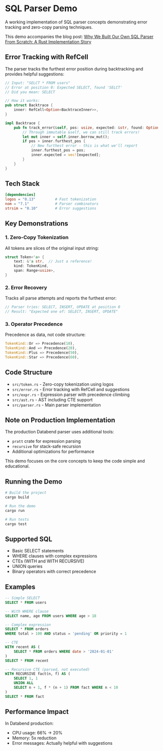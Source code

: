 # SQL Parser Demo

A working implementation of SQL parser concepts demonstrating error tracking and zero-copy parsing techniques. 

This demo accompanies the blog post: [Why We Built Our Own SQL Parser From Scratch: A Rust Implementation Story](https://www.databend.com/blog/category-engineering/2025-09-10-query-parser/)

## Error Tracking with RefCell

The parser tracks the furthest error position during backtracking and provides helpful suggestions:

```rust
// Input: "SELCT * FROM users"
// Error at position 0: Expected SELECT, found 'SELCT'
// Did you mean: SELECT

// How it works:
pub struct Backtrace {
    inner: RefCell<Option<BacktraceInner>>,
}

impl Backtrace {
    pub fn track_error(&self, pos: usize, expected: &str, found: Option<&str>, input: &str) {
        // Through immutable &self, we can still track errors!
        let mut inner = self.inner.borrow_mut();
        if pos > inner.furthest_pos {
            // New furthest error - this is what we'll report
            inner.furthest_pos = pos;
            inner.expected = vec![expected];
        }
    }
}
```

## Tech Stack

```toml
[dependencies]
logos = "0.13"         # Fast tokenization
nom = "7.1"            # Parser combinators
strsim = "0.10"        # Error suggestions
```

## Key Demonstrations

### 1. Zero-Copy Tokenization
All tokens are slices of the original input string:
```rust
struct Token<'a> {
    text: &'a str,  // Just a reference!
    kind: TokenKind,
    span: Range<usize>,
}
```

### 2. Error Recovery
Tracks all parse attempts and reports the furthest error:
```rust
// Parser tries: SELECT, INSERT, UPDATE at position 0
// Result: "Expected one of: SELECT, INSERT, UPDATE"
```

### 3. Operator Precedence
Precedence as data, not code structure:
```rust
TokenKind::Or => Precedence(10),
TokenKind::And => Precedence(20),
TokenKind::Plus => Precedence(50),
TokenKind::Star => Precedence(60),
```


## Code Structure

- `src/token.rs` - Zero-copy tokenization using logos
- `src/error.rs` - Error tracking with RefCell and suggestions
- `src/expr.rs` - Expression parser with precedence climbing
- `src/ast.rs` - AST including CTE support
- `src/parser.rs` - Main parser implementation

## Note on Production Implementation

The production Databend parser uses additional tools:
- `pratt` crate for expression parsing  
- `recursive` for stack-safe recursion
- Additional optimizations for performance

This demo focuses on the core concepts to keep the code simple and educational.

## Running the Demo

```bash
# Build the project
cargo build

# Run the demo
cargo run

# Run tests
cargo test
```


## Supported SQL

- Basic SELECT statements
- WHERE clauses with complex expressions
- CTEs (WITH and WITH RECURSIVE)
- UNION queries
- Binary operators with correct precedence

## Examples

```sql
-- Simple SELECT
SELECT * FROM users

-- With WHERE clause
SELECT name, age FROM users WHERE age > 18

-- Complex expression
SELECT * FROM orders 
WHERE total > 100 AND status = 'pending' OR priority = 1

-- CTE
WITH recent AS (
    SELECT * FROM orders WHERE date > '2024-01-01'
) 
SELECT * FROM recent

-- Recursive CTE (parsed, not executed)
WITH RECURSIVE fact(n, f) AS (
    SELECT 1, 1
    UNION ALL
    SELECT n + 1, f * (n + 1) FROM fact WHERE n < 10
)
SELECT * FROM fact
```

## Performance Impact

In Databend production:
- CPU usage: 66% → 20%
- Memory: 5x reduction
- Error messages: Actually helpful with suggestions
